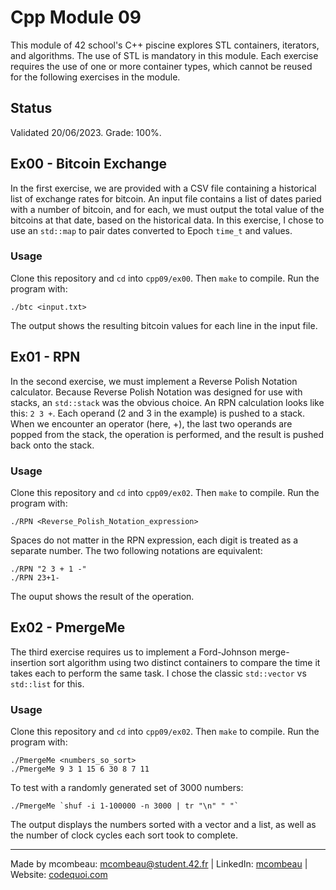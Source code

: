 # Cpp Module 09

This module of 42 school's C++ piscine explores STL containers, iterators, and algorithms. The use of STL is mandatory in this module. Each exercise requires the use of one or more container types, which cannot be reused for the following exercises in the module.

## Status
Validated 20/06/2023. Grade: 100%.

## Ex00 - Bitcoin Exchange
In the first exercise, we are provided with a CSV file containing a historical list of exchange rates for bitcoin. An input file contains a list of dates paried with a number of bitcoin, and for each, we must output the total value of the bitcoins at that date, based on the historical data. In this exercise, I chose to use an `std::map` to pair dates converted to Epoch `time_t` and values.

### Usage
Clone this repository and `cd` into `cpp09/ex00`. Then `make` to compile. Run the program with:

```
./btc <input.txt>
```

The output shows the resulting bitcoin values for each line in the input file.

## Ex01 - RPN
In the second exercise, we must implement a Reverse Polish Notation calculator. Because Reverse Polish Notation was designed for use with stacks, an `std::stack` was the obvious choice. An RPN calculation looks like this: `2 3 +`. Each operand (2 and 3 in the example) is pushed to a stack. When we encounter an operator (here, +), the last two operands are popped from the stack, the operation is performed, and the result is pushed back onto the stack.

### Usage
Clone this repository and `cd` into `cpp09/ex02`. Then `make` to compile. Run the program with:

```
./RPN <Reverse_Polish_Notation_expression>
```

Spaces do not matter in the RPN expression, each digit is treated as a separate number. The two following notations are equivalent:

```
./RPN "2 3 + 1 -"
./RPN 23+1-
```

The ouput shows the result of the operation.

## Ex02 - PmergeMe

The third exercise requires us to implement a Ford-Johnson merge-insertion sort algorithm using two distinct containers to compare the time it takes each to perform the same task. I chose the classic `std::vector` vs `std::list` for this.

### Usage

Clone this repository and `cd` into `cpp09/ex02`. Then `make` to compile. Run the program with:

```
./PmergeMe <numbers_so_sort>
./PmergeMe 9 3 1 15 6 30 8 7 11
```

To test with a randomly generated set of 3000 numbers:

```
./PmergeMe `shuf -i 1-100000 -n 3000 | tr "\n" " "`
```

The output displays the numbers sorted with a vector and a list, as well as the number of clock cycles each sort took to complete.

---
Made by mcombeau: mcombeau@student.42.fr | LinkedIn: [mcombeau](https://www.linkedin.com/in/mia-combeau-86653420b/) | Website: [codequoi.com](https://www.codequoi.com)

